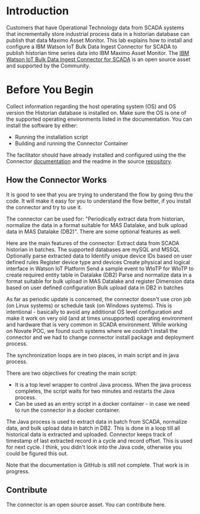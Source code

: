 # Introduction

Customers that have Operational Technology data from SCADA systems that incrementally store industrial process data in a historian database can publish that data Maximo Asset Monitor.   This lab explains how to install and configure a IBM Watson IoT Bulk Data Ingest Connector for SCADA to publish historian time series data into IBM Maximo Asset Monitor.  The [IBM Watson IoT Bulk Data Ingest Connector for SCADA](https://github.com/ibm-watson-iot/mas-scada-bulkingest) is an open source asset and supported by the Community.

# Before You Begin

Collect information regarding the  host operating system (OS) and  OS version the Historian database is installed on.  Make sure the OS is one of the supported operating environments listed in the documentation.  You can install the software by either:
*  Running the installation script
*  Building and running the Connector Container

The facilitator should have already installed and configured using the the Connector [documentation](https://ibm-watson-iot.github.io/mas-scada-bulkingest/0) and the readme in the source [repository](https://github.com/ibm-watson-iot/mas-scada-bulkingest).

## How the Connector Works
It is good to see that you are trying to understand the flow by going thru the code.
It will make it easy for you to understand the flow better, if you install the connector and try to use it.

The connector can be used for:
"Periodically extract data from historian, normalize the data in a format suitable for MAS Datalake, and bulk upload data in MAS Datalake (DB2)".
There are some optional features as well.

Here are the main features of the connector:
Extract data from SCADA historian in batches. The supported databases are mySQL and MSSQL
Optionally parse extracted data to
Identify unique device IDs based on user defined rules
Register device type and devices
Create physical and logical interface in Watson IoT Platform
Send a sample event to WIoTP for WIoTP to create required entity table in Datalake (DB2)
Parse and normalize data in a format suitable for bulk upload in MAS Datalake and register Dimension data based on user defined configuration
Bulk upload data in DB2 in batches


As far as periodic update is concerned, the connector doesn't use cron job (on Linux systems) or schedule task (on Windows systems). This is intentional - basically to avoid any additional OS level configuration and make it work on very old (and at times unsupported) operating environment and hardware that is very common in SCADA environment. While working on Novate POC, we found such systems where we couldn't install the connector and we had to change connector install package and deployment process.

The synchronization loops are in two places, in main script and in java process.

There are two objectives for creating the main script:
- It is a top level wrapper to control Java process. When the java process completes, the script waits for two minutes and restarts the Java process.
- Can be used as an entry script in a docker container  - in case we need to run the connector in a docker container.

The Java process is used to extract data in batch from SCADA, normalize data, and bulk upload data in batch in DB2. This is done in a loop till all historical data is extracted and uploaded. Connector keeps track of timestamp of last extracted record in a cycle and record offset. This is used for next cycle. I think, you didn't look into the Java code, otherwise you could be figured this out.

Note that the documentation is GitHub is still not complete. That work is in progress.

## Contribute
The connector is an open source asset. You can contribute here.  
